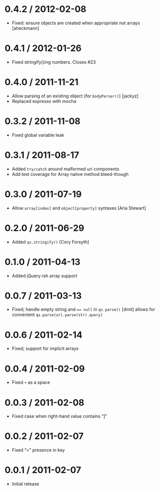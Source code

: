 0.4.2 / 2012-02-08
==================

-   Fixed: ensure objects are created when appropriate not arrays \[aheckmann\]

0.4.1 / 2012-01-26
==================

-   Fixed stringify()ing numbers. Closes \#23

0.4.0 / 2011-11-21
==================

-   Allow parsing of an existing object (for `bodyParser()`) \[jackyz\]
-   Replaced expresso with mocha

0.3.2 / 2011-11-08
==================

-   Fixed global variable leak

0.3.1 / 2011-08-17
==================

-   Added `try/catch` around malformed uri components
-   Add test coverage for Array native method bleed-though

0.3.0 / 2011-07-19
==================

-   Allow `array[index]` and `object[property]` syntaxes \[Aria Stewart\]

0.2.0 / 2011-06-29
==================

-   Added `qs.stringify()` \[Cory Forsyth\]

0.1.0 / 2011-04-13
==================

-   Added jQuery-ish array support

0.0.7 / 2011-03-13
==================

-   Fixed; handle empty string and `== null` in `qs.parse()` \[dmit\] allows for convenient `qs.parse(url.parse(str).query)`

0.0.6 / 2011-02-14
==================

-   Fixed; support for implicit arrays

0.0.4 / 2011-02-09
==================

-   Fixed `+` as a space

0.0.3 / 2011-02-08
==================

-   Fixed case when right-hand value contains “\]”

0.0.2 / 2011-02-07
==================

-   Fixed “=” presence in key

0.0.1 / 2011-02-07
==================

-   Initial release
